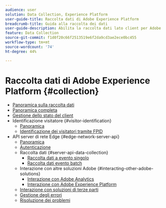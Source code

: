 ```yaml
---
audience: user
solution: Data Collection, Experience Platform
user-guide-title: Raccolta dati di Adobe Experience Platform
breadcrumb-title: Guida alla raccolta dei dati
user-guide-description: Abilita la raccolta dati lato client per Adobe Experience Platform Edge Network.
feature: Data Collection
source-git-commit: f1d0f20c66f2513519e6f2da9cd3ae2ece0bc455
workflow-type: tm+mt
source-wordcount: '74'
ht-degree: 44%

---
```



# Raccolta dati di Adobe Experience Platform {#collection}

- [Panoramica sulla raccolta dati](home.md)
- [Panoramica completa](e2e.md)
- [Gestione dello stato del client](client-state.md)
- Identificazione visitatore {#visitor-identification}
   - [Panoramica](visitor-identification.md)
   - [Identificazione dei visitatori tramite FPID](visitor-identification-fpid.md)
- API server di rete Edge {#edge-network-server-api}
   - [Panoramica](overview.md)
   - [Autenticazione](authentication.md)
   - Raccolta dati {#server-api-data-collection}
      - [Raccolta dati a evento singolo](interactive-data-collection.md)
      - [Raccolta dati evento batch](non-interactive-data-collection.md)
   - Interazione con altre soluzioni Adobe {#interacting-other-adobe-solutions}
      - [Interazione con Adobe Analytics](interacting-adobe-analytics.md)
      - [Interazione con Adobe Experience Platform](interacting-experience-platform.md)
   - [Interazione con soluzioni di terze parti](interacting-third-party-solutions.md)
   - [Gestione degli errori](error-handling.md)
   - [Risoluzione dei problemi](troubleshooting.md)